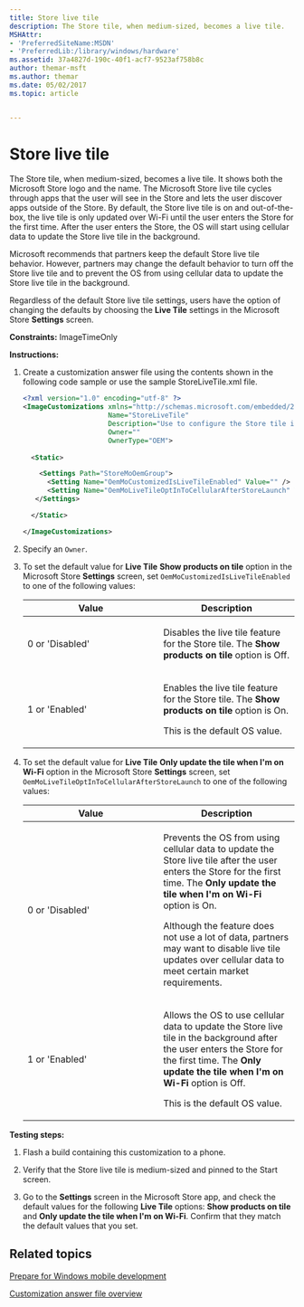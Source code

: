 ```yaml
---
title: Store live tile
description: The Store tile, when medium-sized, becomes a live tile.
MSHAttr:
- 'PreferredSiteName:MSDN'
- 'PreferredLib:/library/windows/hardware'
ms.assetid: 37a4827d-190c-40f1-acf7-9523af758b8c
author: themar-msft
ms.author: themar
ms.date: 05/02/2017
ms.topic: article


---
```


# Store live tile


The Store tile, when medium-sized, becomes a live tile. It shows both the Microsoft Store logo and the name. The Microsoft Store live tile cycles through apps that the user will see in the Store and lets the user discover apps outside of the Store. By default, the Store live tile is on and out-of-the-box, the live tile is only updated over Wi-Fi until the user enters the Store for the first time. After the user enters the Store, the OS will start using cellular data to update the Store live tile in the background.

Microsoft recommends that partners keep the default Store live tile behavior. However, partners may change the default behavior to turn off the Store live tile and to prevent the OS from using cellular data to update the Store live tile in the background.

Regardless of the default Store live tile settings, users have the option of changing the defaults by choosing the **Live Tile** settings in the Microsoft Store **Settings** screen.



<a href="" id="constraints---imagetimeonly"></a>**Constraints:** ImageTimeOnly  

<a href="" id="instructions-"></a>**Instructions:**  
1.  Create a customization answer file using the contents shown in the following code sample or use the sample StoreLiveTile.xml file.

    ```XML
    <?xml version="1.0" encoding="utf-8" ?>  
    <ImageCustomizations xmlns="http://schemas.microsoft.com/embedded/2004/10/ImageUpdate"  
                         Name="StoreLiveTile"  
                         Description="Use to configure the Store tile in the Start screen."  
                         Owner=""  
                         OwnerType="OEM"> 
      
      <Static>  

        <Settings Path="StoreMoOemGroup">  
          <Setting Name="OemMoCustomizedIsLiveTileEnabled" Value="" /> 
          <Setting Name="OemMoLiveTileOptInToCellularAfterStoreLaunch" Value="" /> 
       </Settings>  

      </Static>

    </ImageCustomizations>
    ```

2.  Specify an `Owner`.

3.  To set the default value for **Live Tile** **Show products on tile** option in the Microsoft Store **Settings** screen, set `OemMoCustomizedIsLiveTileEnabled` to one of the following values:

    <table>
    <colgroup>
    <col width="50%" />
    <col width="50%" />
    </colgroup>
    <thead>
    <tr class="header">
    <th>Value</th>
    <th>Description</th>
    </tr>
    </thead>
    <tbody>
    <tr class="odd">
    <td><p>0 or 'Disabled'</p></td>
    <td><p>Disables the live tile feature for the Store tile. The <strong>Show products on tile</strong> option is Off.</p></td>
    </tr>
    <tr class="even">
    <td><p>1 or 'Enabled'</p></td>
    <td><p>Enables the live tile feature for the Store tile. The <strong>Show products on tile</strong> option is On.</p>
    <p>This is the default OS value.</p></td>
    </tr>
    </tbody>
    </table>

     

4.  To set the default value for **Live Tile** **Only update the tile when I'm on Wi-Fi** option in the Microsoft Store **Settings** screen, set `OemMoLiveTileOptInToCellularAfterStoreLaunch` to one of the following values:

    <table>
    <colgroup>
    <col width="50%" />
    <col width="50%" />
    </colgroup>
    <thead>
    <tr class="header">
    <th>Value</th>
    <th>Description</th>
    </tr>
    </thead>
    <tbody>
    <tr class="odd">
    <td><p>0 or 'Disabled'</p></td>
    <td><p>Prevents the OS from using cellular data to update the Store live tile after the user enters the Store for the first time. The <strong>Only update the tile when I'm on Wi-Fi</strong> option is On.</p>
    <p>Although the feature does not use a lot of data, partners may want to disable live tile updates over cellular data to meet certain market requirements.</p></td>
    </tr>
    <tr class="even">
    <td><p>1 or 'Enabled'</p></td>
    <td><p>Allows the OS to use cellular data to update the Store live tile in the background after the user enters the Store for the first time. The <strong>Only update the tile when I'm on Wi-Fi</strong> option is Off.</p>
    <p>This is the default OS value.</p></td>
    </tr>
    </tbody>
    </table>

     

<a href="" id="testing-steps-"></a>**Testing steps:**  
1.  Flash a build containing this customization to a phone.

2.  Verify that the Store live tile is medium-sized and pinned to the Start screen.

3.  Go to the **Settings** screen in the Microsoft Store app, and check the default values for the following **Live Tile** options: **Show products on tile** and **Only update the tile when I'm on Wi-Fi**. Confirm that they match the default values that you set.

## Related topics

[Prepare for Windows mobile development](https://docs.microsoft.com/en-us/windows-hardware/manufacture/mobile/preparing-for-windows-mobile-development)

[Customization answer file overview](https://docs.microsoft.com/en-us/windows-hardware/customize/mobile/mcsf/customization-answer-file)

